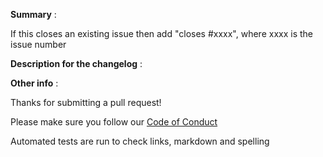 **Summary** :  
<!--
Provide a summary for the reviewers of this pull request, stating the section will help
Please provide enough information so that others can review your pull request
-->
If this closes an existing issue then add "closes #xxxx", where xxxx is the issue number

**Description for the changelog** :  
<!--
A short (one line) summary that describes the changes in this pull request
for inclusion in the change log
-->

**Other info** :  
<!-- Add here any other information that may be of help to the reviewer -->

Thanks for submitting a pull request!

Please make sure you follow our [Code of Conduct](../code_of_conduct.md)

Automated tests are run to check links, markdown and spelling
